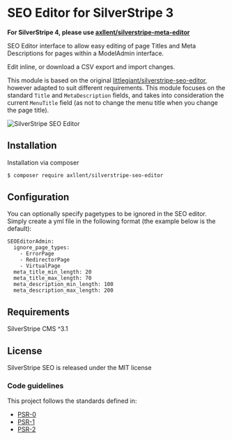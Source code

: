 # SEO Editor for SilverStripe 3

**For SilverStripe 4, please use [axllent/silverstripe-meta-editor](https://github.com/axllent/silverstripe-meta-editor)**

SEO Editor interface to allow easy editing of page Titles and Meta Descriptions for pages within a ModelAdmin interface.

Edit inline, or download a CSV export and import changes.

This module is based on the original [littlegiant/silverstripe-seo-editor](https://github.com/littlegiant/silverstripe-seo-editor),
however adapted to suit different requirements. This module focuses on the standard `Title` and `MetaDescription` fields, and
takes into consideration the current `MenuTitle` field (as not to change the menu title when you change the page title).

![SilverStripe SEO Editor](https://raw.github.com/axllent/silverstripe-seo-editor/master/images/preview.jpg)


## Installation

Installation via composer

```bash
$ composer require axllent/silverstripe-seo-editor
```

## Configuration

You can optionally specify pagetypes to be ignored in the SEO editor. Simply create a yml file in the following format (the example below is the default):

```
SEOEditorAdmin:
  ignore_page_types:
    - ErrorPage
    - RedirectorPage
    - VirtualPage
  meta_title_min_length: 20
  meta_title_max_length: 70
  meta_description_min_length: 100
  meta_description_max_length: 200
```

## Requirements

SilverStripe CMS ^3.1


## License

SilverStripe SEO is released under the MIT license


### Code guidelines

This project follows the standards defined in:

* [PSR-0](https://github.com/php-fig/fig-standards/blob/master/accepted/PSR-0.md)
* [PSR-1](https://github.com/php-fig/fig-standards/blob/master/accepted/PSR-1-basic-coding-standard.md)
* [PSR-2](https://github.com/php-fig/fig-standards/blob/master/accepted/PSR-2-coding-style-guide.md)

